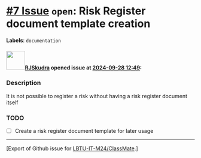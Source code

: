 # [\#7 Issue](https://github.com/LBTU-IT-M24/ClassMate/issues/7) `open`: Risk Register document template creation

**Labels**: `documentation`

#### <img src="https://avatars.githubusercontent.com/u/47944724?v=4" width="50">[RJSkudra](https://github.com/RJSkudra) opened issue at [2024-09-28 12:49](https://github.com/LBTU-IT-M24/ClassMate/issues/7):

### Description

It is not possible to register a risk without having a risk register
document itself

### TODO

-   ☐ Create a risk register document template for later usage

------------------------------------------------------------------------

\[Export of Github issue for
[LBTU-IT-M24/ClassMate](https://github.com/LBTU-IT-M24/ClassMate).\]
